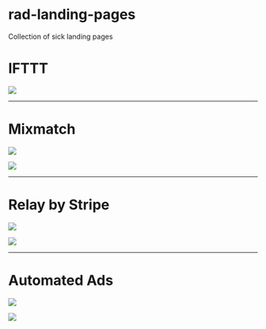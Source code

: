 # rad-landing-pages
Collection of sick landing pages

# IFTTT

![](https://beemapp.s3-eu-west-1.amazonaws.com/eec0a9dc-5707-4661-acb3-6979adc4fd83.jpg)

[](https://ifttt.com)

---

# Mixmatch

![](https://beemapp.s3-eu-west-1.amazonaws.com/902dc08d-a12a-4c5d-99c6-6a7643c5e4c2.jpg)

![](https://mixmax.com/tracking-templates-google-inbox)

---

# Relay by Stripe

![](https://beemapp.s3-eu-west-1.amazonaws.com/aecb8625-3daf-4dff-b56f-73ab2b975718.jpg)

![](https://stripe.com/relay)

---

# Automated Ads

![](https://beemapp.s3-eu-west-1.amazonaws.com/28dd6321-8da3-4cb1-b667-80ca995ea7f9.jpg)

![](https://automateads.com)
